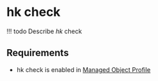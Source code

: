 # hk check

<!-- prettier-ignore -->
!!! todo
    Describe *hk* check

## Requirements

* hk check is enabled in [Managed Object Profile](../../../../user/reference/concepts/managed-object-profile/index.md)
